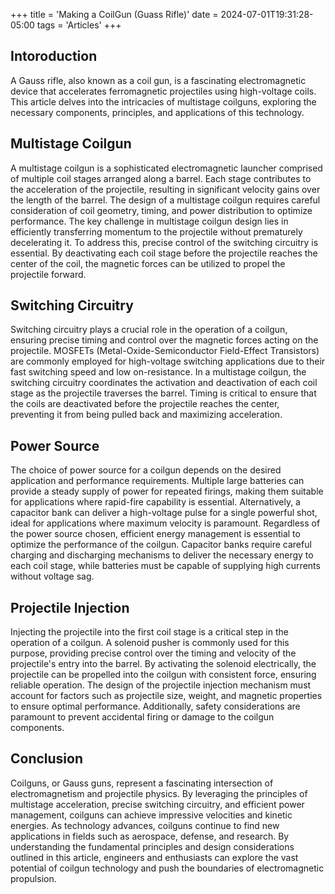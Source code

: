 +++
title = 'Making a CoilGun (Guass Rifle)'
date = 2024-07-01T19:31:28-05:00
tags = 'Articles'
+++

## Intoroduction

A Gauss rifle, also known as a coil gun, is a fascinating electromagnetic device that accelerates 
ferromagnetic projectiles using high-voltage coils. This article delves into the intricacies of multistage 
coilguns, exploring the necessary components, principles, and applications of this technology.

## Multistage Coilgun

A multistage coilgun is a sophisticated electromagnetic launcher comprised of multiple coil stages arranged 
along a barrel. Each stage contributes to the acceleration of the projectile, resulting in significant 
velocity gains over the length of the barrel. The design of a multistage coilgun requires careful 
consideration of coil geometry, timing, and power distribution to optimize performance.
The key challenge in multistage coilgun design lies in efficiently transferring momentum to the projectile 
without prematurely decelerating it. To address this, precise control of the switching circuitry is essential. 
By deactivating each coil stage before the projectile reaches the center of the coil, the magnetic forces can 
be utilized to propel the projectile forward.

## Switching Circuitry

Switching circuitry plays a crucial role in the operation of a coilgun, ensuring precise timing and control 
over the magnetic forces acting on the projectile. MOSFETs (Metal-Oxide-Semiconductor Field-Effect 
Transistors) are commonly employed for high-voltage switching applications due to their fast switching speed 
and low on-resistance.
In a multistage coilgun, the switching circuitry coordinates the activation and deactivation of each coil 
stage as the projectile traverses the barrel. Timing is critical to ensure that the coils are deactivated 
before the projectile reaches the center, preventing it from being pulled back and maximizing acceleration.

## Power Source

The choice of power source for a coilgun depends on the desired application and performance requirements. 
Multiple large batteries can provide a steady supply of power for repeated firings, making them suitable for 
applications where rapid-fire capability is essential. Alternatively, a capacitor bank can deliver a 
high-voltage pulse for a single powerful shot, ideal for applications where maximum velocity is paramount.
Regardless of the power source chosen, efficient energy management is essential to optimize the performance of 
the coilgun. Capacitor banks require careful charging and discharging mechanisms to deliver the necessary 
energy to each coil stage, while batteries must be capable of supplying high currents without voltage sag.

## Projectile Injection

Injecting the projectile into the first coil stage is a critical step in the operation of a coilgun. A 
solenoid pusher is commonly used for this purpose, providing precise control over the timing and velocity of 
the projectile's entry into the barrel. By activating the solenoid electrically, the projectile can be 
propelled into the coilgun with consistent force, ensuring reliable operation.
The design of the projectile injection mechanism must account for factors such as projectile size, weight, and 
magnetic properties to ensure optimal performance. Additionally, safety considerations are paramount to 
prevent accidental firing or damage to the coilgun components.

## Conclusion

Coilguns, or Gauss guns, represent a fascinating intersection of electromagnetism and projectile physics. By 
leveraging the principles of multistage acceleration, precise switching circuitry, and efficient power 
management, coilguns can achieve impressive velocities and kinetic energies.
As technology advances, coilguns continue to find new applications in fields such as aerospace, defense, and 
research. By understanding the fundamental principles and design considerations outlined in this article, 
engineers and enthusiasts can explore the vast potential of coilgun technology and push the boundaries of 
electromagnetic propulsion.